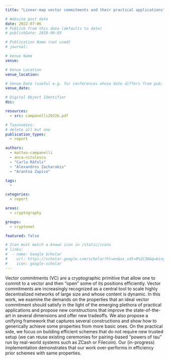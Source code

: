 ```yaml
---
title: "Linear-map vector commitments and their practical applications"

# Website post date
date: 2022-07-06
# Publish from this date (defaults to date)
# publishDate: 2019-09-03

# Publication Name (not used)
# journal:

# Venue Name
venue:

# Venue Location
venue_location:

# Venue Date (useful e.g. for conferences whose date differs from pub; defaults to date)
venue_date:

# Digital Object Identifier
doi:

resources:
  - src: campanelli2022b.pdf

# Taxonomies:
# delete all but one
publication_types:
  - report

authors:
  - matteo-campanelli
  - anca-nitulescu
  - "Carla Ràfols"
  - "Alexandros Zacharakis"
  - "Arantxa Zapico"

tags:
  -

categories:
  - report

areas:
  - cryptography

groups:
  - cryptonet

featured: false

# Icon must match a known icon in /static/icons
# links:
#  - name: Google Scholar
#    url: https://scholar.google.com/scholar?hl=en&as_sdt=0%2C38&q=bing&btnG=
#    icon: google-scholar
---
```


Vector commitments (VC) are a cryptographic primitive that allow one to commit to a vector and then “open” some of its positions efficiently. Vector commitments are increasingly recognized as a central tool to scale highly decentralized networks of large size and whose content is dynamic. In this work, we examine the demands on the properties that an ideal vector commitment should satisfy in the light of the emerging plethora of practical applications and propose new constructions that improve the state-of-the-art in several dimensions and offer new tradeoffs. We also propose a unifying framework that captures several constructions and show how to generically achieve some properties from more basic ones. On the practical side, we focus on building efficient schemes that do not require new trusted setup (we can reuse existing ceremonies for pairing-based “powers of tau” run by real-world systems such as ZCash or Filecoin). Our (in-progress) implementation demonstrates that our work over-performs in efficiency prior schemes with same properties.
